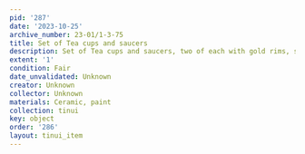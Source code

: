 ```yaml
---
pid: '287'
date: '2023-10-25'
archive_number: 23-01/1-3-75
title: Set of Tea cups and saucers
description: Set of Tea cups and saucers, two of each with gold rims, some worn off
extent: '1'
condition: Fair
date_unvalidated: Unknown
creator: Unknown
collector: Unknown
materials: Ceramic, paint
collection: tinui
key: object
order: '286'
layout: tinui_item
---
```

